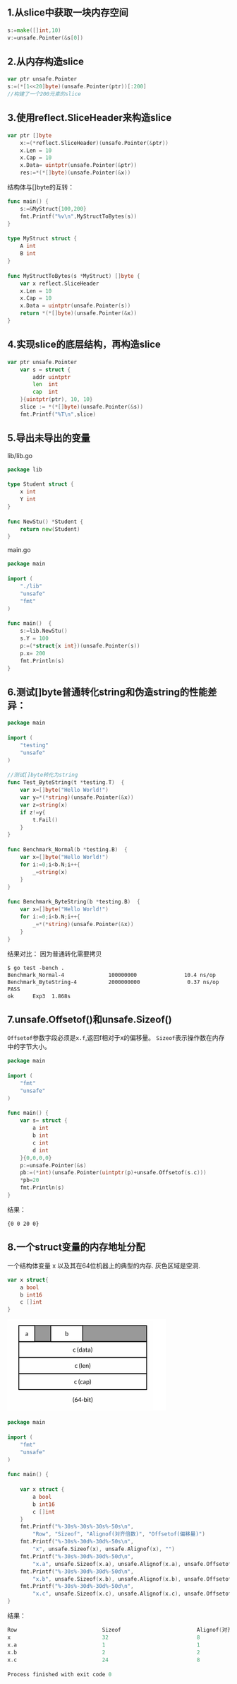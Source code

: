 ## 1.从slice中获取一块内存空间
```go
s:=make([]int,10)
v:=unsafe.Pointer(&s[0])
```
## 2.从内存构造slice
```go
var ptr unsafe.Pointer
s:=(*[1<<20]byte)(unsafe.Pointer(ptr))[:200]
//构建了一个200元素的slice
```
## 3.使用reflect.SliceHeader来构造slice
```go
var ptr []byte
	x:=(*reflect.SliceHeader)(unsafe.Pointer(&ptr))
	x.Len = 10
	x.Cap = 10
	x.Data= uintptr(unsafe.Pointer(&ptr))
	res:=*(*[]byte)(unsafe.Pointer(&x))
```
结构体与[]byte的互转：
```go
func main() {
	s:=&MyStruct{100,200}
	fmt.Printf("%v\n",MyStructToBytes(s))
}

type MyStruct struct {
	A int
	B int
}

func MyStructToBytes(s *MyStruct) []byte {
	var x reflect.SliceHeader
	x.Len = 10
	x.Cap = 10
	x.Data = uintptr(unsafe.Pointer(s))
	return *(*[]byte)(unsafe.Pointer(&x))
}
```
## 4.实现slice的底层结构，再构造slice
```go
var ptr unsafe.Pointer
	var s = struct {
		addr uintptr
		len  int
		cap  int
	}{uintptr(ptr), 10, 10}
	slice := *(*[]byte)(unsafe.Pointer(&s))
	fmt.Printf("%T\n",slice)
```
## 5.导出未导出的变量
lib/lib.go
```go
package lib

type Student struct {
	x int
	Y int
}

func NewStu() *Student {
	return new(Student)
}
```
main.go
```go
package main

import (
	"./lib"
	"unsafe"
	"fmt"
)

func main()  {
	s:=lib.NewStu()
	s.Y = 100
	p:=(*struct{x int})(unsafe.Pointer(s))
	p.x= 200
	fmt.Println(s)
}
```
## 6.测试[]byte普通转化string和伪造string的性能差异：
```go
package main

import (
	"testing"
	"unsafe"
)

//测试[]byte转化为string
func Test_ByteString(t *testing.T)  {
	var x=[]byte("Hello World!")
	var y=*(*string)(unsafe.Pointer(&x))
	var z=string(x)
	if z!=y{
		t.Fail()
	}
}

func Benchmark_Normal(b *testing.B)  {
	var x=[]byte("Hello World!")
	for i:=0;i<b.N;i++{
		_=string(x)
	}
}

func Benchmark_ByteString(b *testing.B)  {
	var x=[]byte("Hello World!")
	for i:=0;i<b.N;i++{
		_=*(*string)(unsafe.Pointer(&x))
	}
}
```
结果对比：
因为普通转化需要拷贝
```shell
$ go test -bench .
Benchmark_Normal-4              100000000               10.4 ns/op
Benchmark_ByteString-4          2000000000               0.37 ns/op
PASS
ok      Exp3  1.868s
```
## 7.unsafe.Offsetof()和unsafe.Sizeof()
`Offsetof`参数字段必须是`x.f`,返回f相对于x的偏移量。
`Sizeof`表示操作数在内存中的字节大小。
```go
package main

import (
	"fmt"
	"unsafe"
)

func main() {
	var s= struct {
		a int
		b int
		c int
		d int
	}{0,0,0,0}
	p:=unsafe.Pointer(&s)
	pb:=(*int)(unsafe.Pointer(uintptr(p)+unsafe.Offsetof(s.c)))
	*pb=20
	fmt.Println(s)
}
```
结果：
```shell
{0 0 20 0}
```
## 8.一个struct变量的内存地址分配
一个结构体变量 x 以及其在64位机器上的典型的内存. 灰色区域是空洞.
```go
var x struct{
	a bool
	b int16
	c []int
}
```
![struct](https://github.com/gongshen/GoCase/blob/master/pic/struct.png)
```go
package main

import (
	"fmt"
	"unsafe"
)

func main() {

	var x struct {
		a bool
		b int16
		c []int
	}
	fmt.Printf("%-30s%-30s%-30s%-50s\n",
		"Row", "Sizeof", "Alignof(对齐倍数)", "Offsetof(偏移量)")
	fmt.Printf("%-30s%-30d%-30d%-50s\n",
		"x", unsafe.Sizeof(x), unsafe.Alignof(x), "")
	fmt.Printf("%-30s%-30d%-30d%-50d\n",
		"x.a", unsafe.Sizeof(x.a), unsafe.Alignof(x.a), unsafe.Offsetof(x.a))
	fmt.Printf("%-30s%-30d%-30d%-50d\n",
		"x.b", unsafe.Sizeof(x.b), unsafe.Alignof(x.b), unsafe.Offsetof(x.b))
	fmt.Printf("%-30s%-30d%-30d%-50d\n",
		"x.c", unsafe.Sizeof(x.c), unsafe.Alignof(x.c), unsafe.Offsetof(x.c))
}
```
结果：
```go
Row                           Sizeof                        Alignof(对齐倍数)                 Offsetof(偏移量)                                     
x                             32                            8                                                                               
x.a                           1                             1                             0                                                 
x.b                           2                             2                             2                                                 
x.c                           24                            8                             8                                                 

Process finished with exit code 0
```